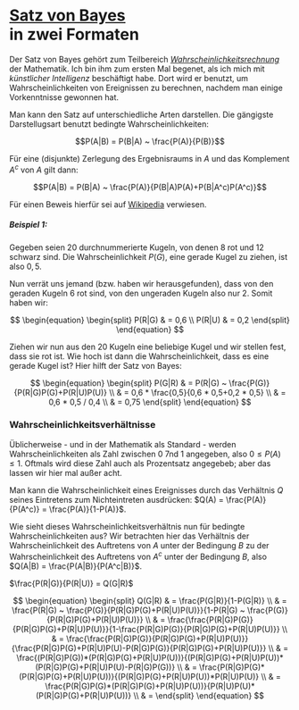 # [Satz von Bayes](https://de.wikipedia.org/wiki/Satz_von_Bayes)<br>in zwei Formaten

Der Satz von Bayes gehört zum Teilbereich *[Wahrscheinlichkeitsrechnung](./../Wahrscheinlichkeitsrechnung.html)* der Mathematik. Ich bin ihm zum ersten Mal begenet, als ich mich mit *künstlicher Intelligenz* beschäftigt habe. Dort wird er benutzt, um Wahrscheinlichkeiten von Ereignissen zu berechnen, nachdem man einige Vorkenntnisse gewonnen hat.

Man kann den Satz auf unterschiedliche Arten darstellen. Die gängigste Darstellugsart benutzt bedingte Wahrscheinlichkeiten:

$$P(A|B) = P(B|A) ~ \frac{P(A)}{P(B)}$$

Für eine (disjunkte) Zerlegung des Ergebnisraums in $A$ und das Komplement $A^c$ von $A$ gilt dann:

$$P(A|B) = P(B|A) ~ \frac{P(A)}{P(B|A)P(A)+P(B|A^c)P(A^c)}$$

Für einen Beweis hierfür sei auf [Wikipedia](https://de.wikipedia.org/wiki/Satz_von_Bayes) verwiesen.

##### Beispiel 1:

Gegeben seien 20 durchnummerierte Kugeln, von denen 8 rot und 12 schwarz sind. Die Wahrscheinlichkeit $P(G)$, eine gerade Kugel zu ziehen, ist also $0,5$.

Nun verrät uns jemand (bzw. haben wir herausgefunden), dass von den geraden Kugeln 6 rot sind, von den ungeraden Kugeln also nur 2. Somit haben wir:

$$
\begin{equation}
\begin{split}
P(R|G) & = 0,6 \\
P(R|U) & = 0,2
\end{split}
\end{equation}
$$

Ziehen wir nun aus den 20 Kugeln eine beliebige Kugel und wir stellen fest, dass sie rot ist. Wie hoch ist dann die Wahrscheinlichkeit, dass es eine gerade Kugel ist? Hier hilft der Satz von Bayes:

$$
\begin{equation}
\begin{split}
P(G|R) & = P(R|G) ~ \frac{P(G)}{P(R|G)P(G)+P(R|U)P(U)} \\
& = 0,6 * \frac{0,5}{0,6 * 0,5+0,2 * 0,5} \\
& = 0,6 * 0,5 / 0,4 \\
& = 0,75
\end{split}
\end{equation}
$$

### Wahrscheinlichkeitsverhältnisse

Üblicherweise - und in der Mathematik als Standard - werden Wahrscheinlichkeiten als Zahl zwischen 0 7nd 1 angegeben, also $0 \le P(A) \le 1$. Oftmals wird diese Zahl auch als Prozentsatz angegebeb; aber das lassen wir hier mal außer acht.

Man kann die Wahrscheinlichkeit eines Ereignisses durch das Verhältnis $Q$ seines Eintretens zum Nichteintreten ausdrücken: $Q(A) = \frac{P(A)}{P(A^c)} = \frac{P(A)}{1-P(A)}$.

Wie sieht dieses Wahrscheinlichkeitsverhältnis nun für bedingte Wahrscheinlichkeiten aus? Wir betrachten hier das Verhältnis der Wahrscheinlichkeit des Auftretens von $A$ unter der Bedingung $B$ zu der Wahrscheinlichkeit des Auftretens von $A^c$ unter der Bedingung $B$, also $Q(A|B) = \frac{P(A|B)}{P(A^c|B)}$.

$\frac{P(R|G)}{P(R|U)} = Q(G|R)$

$$
\begin{equation}
\begin{split}
Q(G|R) & = \frac{P(G|R)}{1-P(G|R)} \\
& =  \frac{P(R|G) ~ \frac{P(G)}{P(R|G)P(G)+P(R|U)P(U)}}{1-P(R|G) ~ \frac{P(G)}{P(R|G)P(G)+P(R|U)P(U)}} \\
& =  \frac{\frac{P(R|G)P(G)}{P(R|G)P(G)+P(R|U)P(U)}}{1-\frac{P(R|G)P(G)}{P(R|G)P(G)+P(R|U)P(U)}} \\
& =  \frac{\frac{P(R|G)P(G)}{P(R|G)P(G)+P(R|U)P(U)}}{\frac{P(R|G)P(G)+P(R|U)P(U)-P(R|G)P(G)}{P(R|G)P(G)+P(R|U)P(U)}} \\
& =  \frac{(P(R|G)P(G))*(P(R|G)P(G)+P(R|U)P(U))}{(P(R|G)P(G)+P(R|U)P(U))*(P(R|G)P(G)+P(R|U)P(U)-P(R|G)P(G))} \\
& = \frac{P(R|G)P(G)*(P(R|G)P(G)+P(R|U)P(U))}{(P(R|G)P(G)+P(R|U)P(U))*P(R|U)P(U)} \\
& = \frac{P(R|G)P(G)*(P(R|G)P(G)+P(R|U)P(U))}{P(R|U)P(U)*(P(R|G)P(G)+P(R|U)P(U))} \\
& = 
\end{split}
\end{equation}
$$

# &nbsp;
